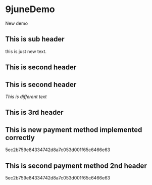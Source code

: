 # 9juneDemo
New demo

## This is sub header
this is just new text.

## This is second header

## This is second header
*This is different text*

## This is 3rd header

## This is new payment method implemented correctly


5ec2b759e84334742d8a7c053d001f65c6466e63
## This is second payment method 2nd header
5ec2b759e84334742d8a7c053d001f65c6466e63

